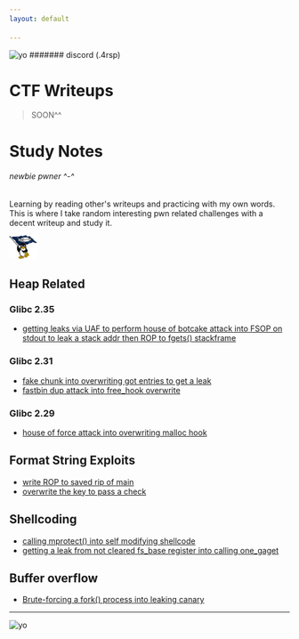 ```yaml
---
layout: default

---
```


![yo](https://4rsp.github.io/assets/images/test5.png)
####### discord (.4rsp)

# CTF Writeups

> SOON^^
>


# Study Notes
###### newbie pwner ^-^
Learning by reading other's writeups and practicing with my own words. This is where I take random interesting pwn related challenges with a decent writeup and study it. 

<img src="/assets/images/linux-22668.png" width="10%">

## Heap Related
### Glibc 2.35
*  [getting leaks via UAF to perform house of botcake attack into FSOP on stdout to leak a stack addr then ROP to fgets() stackframe](/ctfwriteups/heap/otherbins/ImaginaryCTF23/mailman/README.md)
  
### Glibc 2.31
*   [fake chunk into overwriting got entries to get a leak](/ctfwriteups/heap/tcache/BACKDOOR23/Konsolidator/README.md)
*   [fastbin dup attack into free_hook overwrite](/ctfwriteups/heap/otherbins/JUSTCTF22/pwn_notes/README.md)   
    
### Glibc 2.29
*   [house of force attack into overwriting malloc hook](/ctfwriteups/heap/otherbins/SUNSHINECTF23/House_of_Sus/README.md)

## Format String Exploits
*   [write ROP to saved rip of main](/ctfwriteups/format_string/BACKDOOR23/Baby_formatter/README.md)
*   [overwrite the key to pass a check](/ctfwriteups/format_string/BlueHensCTF24/README.md)
  
## Shellcoding
*   [calling mprotect() into self modifying shellcode](/ctfwriteups/shellcode/HKCERTCTF24/shellcode_runner3/README.md)
*   [getting a leak from not cleared fs_base register into calling one_gaget](/ctfwriteups/shellcode/HKCERTCTF24/shellcode_runner3/README.md)
  
## Buffer overflow
*   [Brute-forcing a fork() process into leaking canary](/ctfwriteups/buffer_overflow/UTCCTF24/README.md)


* * * 

![yo](https://4rsp.github.io/assets/images/test1.png)

